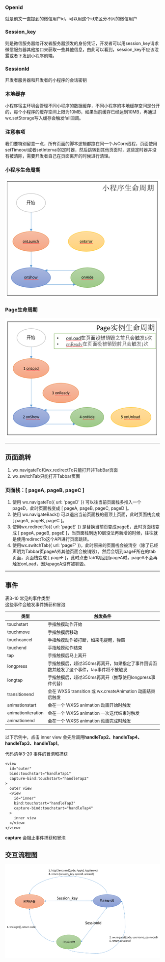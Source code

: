 ### Openid 
就是前文一直提到的微信用户id，可以用这个id来区分不同的微信用户

### Session_key 
则是微信服务器给开发者服务器颁发的身份凭证，开发者可以用session_key请求微信服务器其他接口来获取一些其他信息，由此可以看到，session_key不应该泄露或者下发到小程序前端。

### SessionId
开发者服务器和开发者的小程序的会话密钥

### 本地缓存
小程序宿主环境会管理不同小程序的数据缓存，不同小程序的本地缓存空间是分开的，每个小程序的缓存空间上限为10MB，如果当前缓存已经达到10MB，再通过wx.setStorage写入缓存会触发fail回调。

### 注意事项
我们要特别留意一点，所有页面的脚本逻辑都跑在同一个JsCore线程，页面使用setTimeout或者setInterval的定时器，然后跳转到其他页面时，这些定时器并没有被清除，需要开发者自己在页面离开的时候进行清理。

### 小程序生命周期
![小程序生命周期](/contents/images/xcx.PNG "小程序生命周期")
### Page生命周期
![Page生命周期](/contents/images/page.PNG "Page 生命周期")


***
## 页面跳转
1. wx.navigateTo和wx.redirectTo只能打开非TabBar页面
2. wx.switchTab只能打开Tabbar页面

### 页面栈：[ pageA, pageB, pageC ]
1. 使用 wx.navigateTo({ url: 'pageD' }) 可以往当前页面栈多推入一个 pageD，此时页面栈变成 [ pageA, pageB, pageC, pageD ]。
2. 使用 wx.navigateBack() 可以退出当前页面栈的最顶上页面，此时页面栈变成 [ pageA, pageB, pageC ]。
3. 使用wx.redirectTo({ url: 'pageE' }) 是替换当前页变成pageE，此时页面栈变成 [ pageA, pageB, pageE ]，当页面栈到达10层没法再新增的时候，往往就是使用redirectTo这个API进行页面跳转。
4. 使用wx.switchTab({ url: 'pageF' })，此时原来的页面栈会被清空（除了已经声明为Tabbar页pageA外其他页面会被销毁），然后会切到pageF所在的tab页面，页面栈变成 [ pageF ]，此时点击Tab1切回到pageA时，pageA不会再触发onLoad，因为pageA没有被销毁。

***
## 事件

表3-10 常见的事件类型   
这些事件会触发事件捕获和冒泡

|类型|触发条件|
|---|---|
|touchstart|手指触摸动作开始|
|touchmove|手指触摸后移动|
|touchcancel|手指触摸动作被打断，如来电提醒，弹窗|
|touchend|手指触摸动作结束|
|tap|手指触摸后马上离开|
|longpress|手指触摸后，超过350ms再离开，如果指定了事件回调函数并触发了这个事件，tap事件将不被触发|
|longtap|手指触摸后，超过350ms再离开（推荐使用longpress事件代替）|
|transitionend|会在 WXSS transition 或 wx.createAnimation 动画结束后触发|
|animationstart|会在一个 WXSS animation 动画开始时触发|
|animationiteration|会在一个 WXSS animation 一次迭代结束时触发|
|animationend|会在一个 WXSS animation 动画完成时触发|
***

以下示例中，点击 inner view 会先后调用**handleTap2、handleTap4、handleTap3、handleTap1**。

代码清单3-20 事件的冒泡和捕获
```
<view
  id="outer"
  bind:touchstart="handleTap1"
  capture-bind:touchstart="handleTap2"
>
  outer view
  <view
    id="inner"
    bind:touchstart="handleTap3"
    capture-bind:touchstart="handleTap4"
  >
    inner view
  </view>
</view>
```
**capture** 会阻止事件捕获和冒泡


## 交互流程图
![交互流程图](/contents/images/%E4%BA%A4%E4%BA%92%E6%B5%81%E7%A8%8B%E5%9B%BE.PNG "")